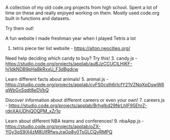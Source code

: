 A collection of my old code.org projects from high school. Spent a lot of time on these and really enjoyed working on them. Mostly used code.org built in functions and datasets.

Try them out!

A fun website I made freshman year when I played Tetris a lot
1. tetris piece tier list website - https://alton.neocities.org/

Need help deciding which candy to buy? Try this!
3. candy.js - https://studio.code.org/projects/applab/auBJzCCUCILHjKF-hj1dkNDB9pHaBkRxxU_F3dBgdcw
   
Learn different facts about animals!
5. animal.js - https://studio.code.org/projects/applab/cvFS0csIh6rIcfY21VZNqXpDswW6qWbGxSgdt8eDVbQ

Discover information about different careers or even your own!
7. careers.js - https://studio.code.org/projects/applab/BrhgIbd29NrLhIF95EhrZ-rdnXAiUDhjQOQPM_xZr1o

Learn about different NBA teams and conferences!
9. nbaApp.js - https://studio.code.org/projects/applab/oZX-YGy3qS9iX4zM8UlfRfwxJraGp8v0TsGLCQvRMPQ

